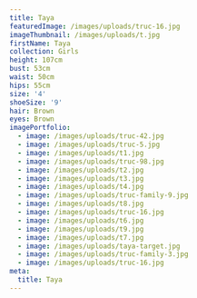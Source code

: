 ```yaml
---
title: Taya
featuredImage: /images/uploads/truc-16.jpg
imageThumbnail: /images/uploads/t.jpg
firstName: Taya
collection: Girls
height: 107cm
bust: 53cm
waist: 50cm
hips: 55cm
size: '4'
shoeSize: '9'
hair: Brown
eyes: Brown
imagePortfolio:
  - image: /images/uploads/truc-42.jpg
  - image: /images/uploads/truc-5.jpg
  - image: /images/uploads/t1.jpg
  - image: /images/uploads/truc-98.jpg
  - image: /images/uploads/t2.jpg
  - image: /images/uploads/t3.jpg
  - image: /images/uploads/t4.jpg
  - image: /images/uploads/truc-family-9.jpg
  - image: /images/uploads/t8.jpg
  - image: /images/uploads/truc-16.jpg
  - image: /images/uploads/t6.jpg
  - image: /images/uploads/t9.jpg
  - image: /images/uploads/t7.jpg
  - image: /images/uploads/taya-target.jpg
  - image: /images/uploads/truc-family-3.jpg
  - image: /images/uploads/truc-16.jpg
meta:
  title: Taya
---
```


